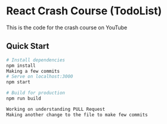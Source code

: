 # React Crash Course (TodoList)

This is the code for the crash course on YouTube

## Quick Start

```bash
# Install dependencies
npm install
Making a few commits
# Serve on localhost:3000
npm start

# Build for production
npm run build

Working on understanding PULL Request
Making another change to the file to make few commits
```
